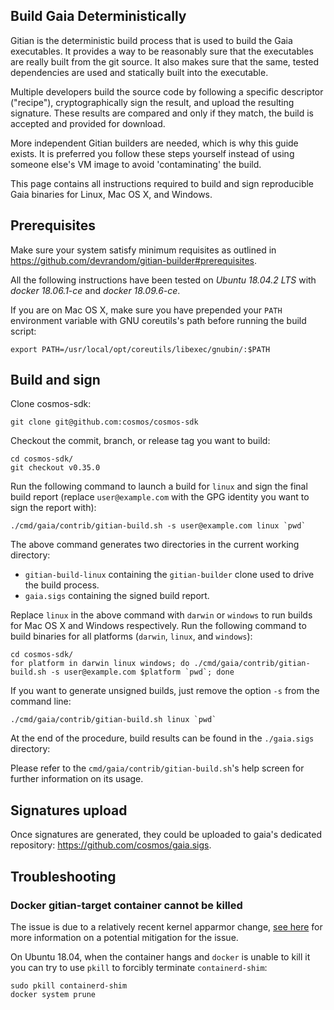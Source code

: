 ## Build Gaia Deterministically

Gitian is the deterministic build process that is used to build the Gaia executables. It provides a way to be reasonably sure that the executables are really built from the git source. It also makes sure that the same, tested dependencies are used and statically built into the executable.

Multiple developers build the source code by following a specific descriptor ("recipe"), cryptographically sign the result, and upload the resulting signature. These results are compared and only if they match, the build is accepted and provided for download.

More independent Gitian builders are needed, which is why this guide exists. It is preferred you follow these steps yourself instead of using someone else's VM image to avoid 'contaminating' the build.

This page contains all instructions required to build and sign reproducible Gaia binaries for Linux, Mac OS X, and Windows.

## Prerequisites

Make sure your system satisfy minimum requisites as outlined in https://github.com/devrandom/gitian-builder#prerequisites.

All the following instructions have been tested on *Ubuntu 18.04.2 LTS* with *docker 18.06.1-ce* and *docker 18.09.6-ce*.

If you are on Mac OS X, make sure you have prepended your `PATH` environment variable with GNU coreutils's path before running the build script:

```
export PATH=/usr/local/opt/coreutils/libexec/gnubin/:$PATH
```

## Build and sign

Clone cosmos-sdk:

```
git clone git@github.com:cosmos/cosmos-sdk
```

Checkout the commit, branch, or release tag you want to build:

```
cd cosmos-sdk/
git checkout v0.35.0
```

Run the following command to launch a build for `linux` and sign the final build
report (replace `user@example.com` with the GPG identity you want to sign the report with):

```
./cmd/gaia/contrib/gitian-build.sh -s user@example.com linux `pwd`
```

The above command generates two directories in the current working directory:
* `gitian-build-linux` containing the `gitian-builder` clone used to drive the build process.
* `gaia.sigs` containing the signed build report.

Replace `linux` in the above command with `darwin` or `windows` to run builds for Mac OS X and Windows respectively.
Run the following command to build binaries for all platforms (`darwin`, `linux`, and `windows`):

```
cd cosmos-sdk/
for platform in darwin linux windows; do ./cmd/gaia/contrib/gitian-build.sh -s user@example.com $platform `pwd`; done
```

If you want to generate unsigned builds, just remove the option `-s` from the command line:

```
./cmd/gaia/contrib/gitian-build.sh linux `pwd`
```

At the end of the procedure, build results can be found in the `./gaia.sigs` directory:

Please refer to the `cmd/gaia/contrib/gitian-build.sh`'s help screen for further information on its usage.

## Signatures upload

Once signatures are generated, they could be uploaded to gaia's dedicated repository: https://github.com/cosmos/gaia.sigs.

## Troubleshooting

### Docker gitian-target container cannot be killed

The issue is due to a relatively recent kernel apparmor change, [see here](https://github.com/moby/moby/issues/36809#issuecomment-379325713) for more information on a potential mitigation for the issue.

On Ubuntu 18.04, when the container hangs and `docker` is unable to kill it you can try to use `pkill` to forcibly terminate `containerd-shim`:

```
sudo pkill containerd-shim
docker system prune
```

